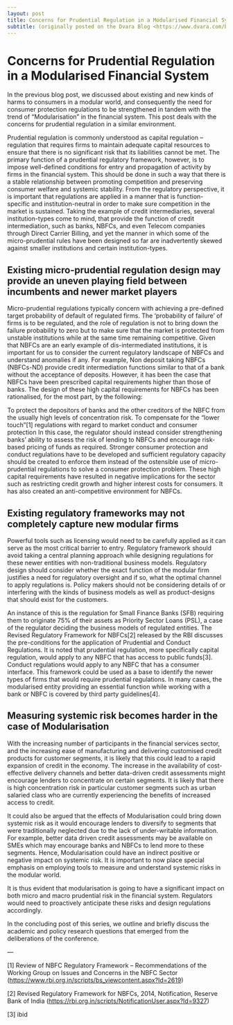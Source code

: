 ```yaml
---
layout: post
title: Concerns for Prudential Regulation in a Modularised Financial System
subtitle: (originally posted on the Dvara Blog <https://www.dvara.com/blog/2017/11/26/concerns-for-prudential-regulation-in-a-modular-financial-system/>)
---
```

# Concerns for Prudential Regulation in a Modularised Financial System


In the previous blog post, we discussed about existing and new kinds of harms to consumers in a modular world, and consequently the need for consumer protection regulations to be strengthened in tandem with the trend of “Modularisation” in the financial system. This post deals with the concerns for prudential regulation in a similar environment.

Prudential regulation is commonly understood as capital regulation – regulation that requires firms to maintain adequate capital resources to ensure that there is no significant risk that its liabilities cannot be met. The primary function of a prudential regulatory framework, however, is to impose well-defined conditions for entry and propagation of activity by firms in the financial system. This should be done in such a way that there is a stable relationship between promoting competition and preserving consumer welfare and systemic stability. From the regulatory perspective, it is important that regulations are applied in a manner that is function-specific and institution-neutral in order to make sure competition in the market is sustained. Taking the example of credit intermediaries, several institution-types come to mind, that provide the function of credit intermediation, such as banks, NBFCs, and even Telecom companies through Direct Carrier Billing, and yet the manner in which some of the micro-prudential rules have been designed so far are inadvertently skewed against smaller institutions and certain institution-types.

## Existing micro-prudential regulation design may provide an uneven playing field between incumbents and newer market players

Micro-prudential regulations typically concern with achieving a pre-defined target probability of default of regulated firms. The ‘probability of failure’ of firms is to be regulated, and the role of regulation is not to bring down the failure probability to zero but to make sure that the market is protected from unstable institutions while at the same time remaining competitive. Given that NBFCs are an early example of dis-intermediated institutions, it is important for us to consider the current regulatory landscape of NBFCs and understand anomalies if any. For example, Non deposit taking NBFCs (NBFCs-ND) provide credit intermediation functions similar to that of a bank without the acceptance of deposits. However, it has been the case that NBFCs have been prescribed capital requirements higher than those of banks. The design of these high capital requirements for NBFCs has been rationalised, for the most part, by the following:

To protect the depositors of banks and the other creditors of the NBFC from the usually high levels of concentration risk.
To compensate for the “lower touch”[1] regulations with regard to market conduct and consumer protection
In this case, the regulator should instead consider strengthening banks’ ability to assess the risk of lending to NBFCs and encourage risk-based pricing of funds as required. Stronger consumer protection and conduct regulations have to be developed and sufficient regulatory capacity should be created to enforce them instead of the ostensible use of micro-prudential regulations to solve a consumer protection problem. These high capital requirements have resulted in negative implications for the sector such as restricting credit growth and higher interest costs for consumers. It has also created an anti-competitive environment for NBFCs.

## Existing regulatory frameworks may not completely capture new modular firms

Powerful tools such as licensing would need to be carefully applied as it can serve as the most critical barrier to entry. Regulatory framework should avoid taking a central planning approach while designing regulations for these newer entities with non-traditional business models. Regulatory design should consider whether the exact function of the modular firm justifies a need for regulatory oversight and if so, what the optimal channel to apply regulations is. Policy makers should not be considering details of or interfering with the kinds of business models as well as product-designs that should exist for the customers.

An instance of this is the regulation for Small Finance Banks (SFB) requiring them to originate 75% of their assets as Priority Sector Loans (PSL), a case of the regulator deciding the business models of regulated entities. The Revised Regulatory Framework for NBFCs[2] released by the RBI discusses the pre-conditions for the application of Prudential and Conduct Regulations. It is noted that prudential regulation, more specifically capital regulation, would apply to any NBFC that has access to public funds[3]. Conduct regulations would apply to any NBFC that has a consumer interface. This framework could be used as a base to identify the newer types of firms that would require prudential regulations. In many cases, the modularised entity providing an essential function while working with a bank or NBFC is covered by third party guidelines[4].

## Measuring systemic risk becomes harder in the case of Modularisation

With the increasing number of participants in the financial services sector, and the increasing ease of manufacturing and delivering customised credit products for customer segments, it is likely that this could lead to a rapid expansion of credit in the economy. The increase in the availability of cost-effective delivery channels and better data-driven credit assessments might encourage lenders to concentrate on certain segments. It is likely that there is high concentration risk in particular customer segments such as urban salaried class who are currently experiencing the benefits of increased access to credit.

It could also be argued that the effects of Modularisation could bring down systemic risk as it would encourage lenders to diversify to segments that were traditionally neglected due to the lack of under-writable information. For example, better data driven credit assessments may be available on SMEs which may encourage banks and NBFCs to lend more to these segments. Hence, Modularisation could have an indirect positive or negative impact on systemic risk. It is important to now place special emphasis on employing tools to measure and understand systemic risks in the modular world.

It is thus evident that modularisation is going to have a significant impact on both micro and macro prudential risk in the financial system. Regulators would need to proactively anticipate these risks and design regulations accordingly.

In the concluding post of this series, we outline and briefly discuss the academic and policy research questions that emerged from the deliberations of the conference.

—

[1] Review of NBFC Regulatory Framework – Recommendations of the Working Group on Issues and Concerns in the NBFC Sector (https://www.rbi.org.in/scripts/bs_viewcontent.aspx?Id=2619)

[2] Revised Regulatory Framework for NBFCs, 2014, Notification, Reserve Bank of India (https://rbi.org.in/scripts/NotificationUser.aspx?Id=9327)

[3] ibid
